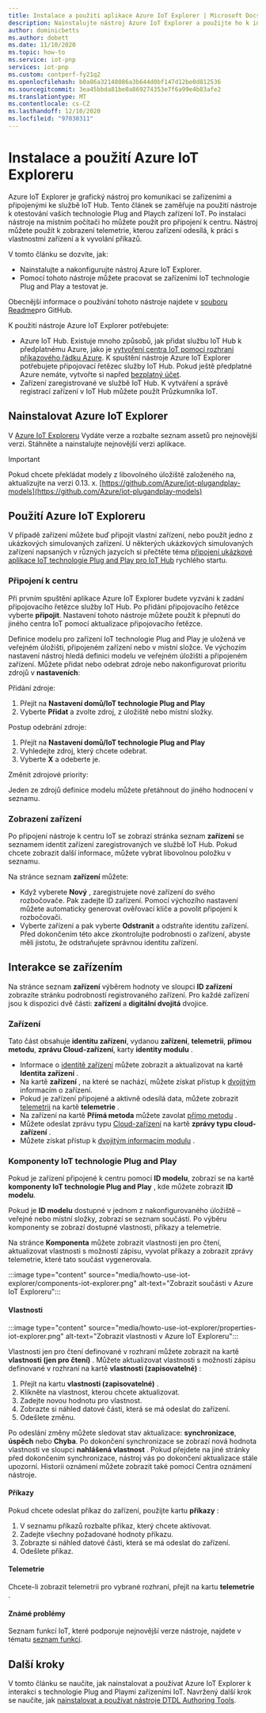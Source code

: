 ```yaml
---
title: Instalace a použití aplikace Azure IoT Explorer | Microsoft Docs
description: Nainstalujte nástroj Azure IoT Explorer a použijte ho k interakci se zařízeními IoT technologie Plug and Play připojenými ke službě IoT Hub. I když se tento článek zaměřuje na práci se zařízeními IoT technologie Plug and Play, můžete použít nástroj se všemi zařízeními připojenými k vašemu rozbočovači.
author: dominicbetts
ms.author: dobett
ms.date: 11/10/2020
ms.topic: how-to
ms.service: iot-pnp
services: iot-pnp
ms.custom: contperf-fy21q2
ms.openlocfilehash: b0a86a32148086a3b644d0bf147d12be0d812536
ms.sourcegitcommit: 3ea45bbda81be0a869274353e7f6a99e4b83afe2
ms.translationtype: MT
ms.contentlocale: cs-CZ
ms.lasthandoff: 12/10/2020
ms.locfileid: "97030311"
---
```

# <a name="install-and-use-azure-iot-explorer"></a>Instalace a použití Azure IoT Exploreru

Azure IoT Explorer je grafický nástroj pro komunikaci se zařízeními a připojenými ke službě IoT Hub. Tento článek se zaměřuje na použití nástroje k otestování vašich technologie Plug and Playch zařízení IoT. Po instalaci nástroje na místním počítači ho můžete použít pro připojení k centru. Nástroj můžete použít k zobrazení telemetrie, kterou zařízení odesílá, k práci s vlastnostmi zařízení a k vyvolání příkazů.

V tomto článku se dozvíte, jak:

- Nainstalujte a nakonfigurujte nástroj Azure IoT Explorer.
- Pomocí tohoto nástroje můžete pracovat se zařízeními IoT technologie Plug and Play a testovat je.

Obecnější informace o používání tohoto nástroje najdete v [souboru Readme](https://github.com/Azure/azure-iot-explorer/blob/master/README.md)pro GitHub.

K použití nástroje Azure IoT Explorer potřebujete:

- Azure IoT Hub. Existuje mnoho způsobů, jak přidat službu IoT Hub k předplatnému Azure, jako je [vytvoření centra IoT pomocí rozhraní příkazového řádku Azure](../iot-hub/iot-hub-create-using-cli.md). K spuštění nástroje Azure IoT Explorer potřebujete připojovací řetězec služby IoT Hub. Pokud ještě předplatné Azure nemáte, vytvořte si napřed [bezplatný účet](https://azure.microsoft.com/free/?WT.mc_id=A261C142F).
- Zařízení zaregistrované ve službě IoT Hub. K vytváření a správě registrací zařízení v IoT Hub můžete použít Průzkumníka IoT.

## <a name="install-azure-iot-explorer"></a>Nainstalovat Azure IoT Explorer

V [Azure IoT Exploreru](https://github.com/Azure/azure-iot-explorer/releases) Vydáte verze a rozbalte seznam assetů pro nejnovější verzi. Stáhněte a nainstalujte nejnovější verzi aplikace.

>[!Important]
> Pokud chcete překládat modely z libovolného úložiště založeného na, aktualizujte na verzi 0.13. x. [https://github.com/Azure/iot-plugandplay-models](https://github.com/Azure/iot-plugandplay-models)

## <a name="use-azure-iot-explorer"></a>Použití Azure IoT Exploreru

V případě zařízení můžete buď připojit vlastní zařízení, nebo použít jedno z ukázkových simulovaných zařízení. U některých ukázkových simulovaných zařízení napsaných v různých jazycích si přečtěte téma [připojení ukázkové aplikace IoT technologie Plug and Play pro IoT Hub](quickstart-connect-device.md) rychlého startu.

### <a name="connect-to-your-hub"></a>Připojení k centru

Při prvním spuštění aplikace Azure IoT Explorer budete vyzváni k zadání připojovacího řetězce služby IoT Hub. Po přidání připojovacího řetězce vyberte **připojit**. Nastavení tohoto nástroje můžete použít k přepnutí do jiného centra IoT pomocí aktualizace připojovacího řetězce.

Definice modelu pro zařízení IoT technologie Plug and Play je uložená ve veřejném úložišti, připojeném zařízení nebo v místní složce. Ve výchozím nastavení nástroj hledá definici modelu ve veřejném úložišti a připojeném zařízení. Můžete přidat nebo odebrat zdroje nebo nakonfigurovat prioritu zdrojů v **nastaveních**:

Přidání zdroje:

1. Přejít na **Nastavení domů/IoT technologie Plug and Play**
2. Vyberte **Přidat** a zvolte zdroj, z úložiště nebo místní složky.

Postup odebrání zdroje:

1. Přejít na **Nastavení domů/IoT technologie Plug and Play**
2. Vyhledejte zdroj, který chcete odebrat.
3. Vyberte **X** a odeberte je.

Změnit zdrojové priority:

Jeden ze zdrojů definice modelu můžete přetáhnout do jiného hodnocení v seznamu.

### <a name="view-devices"></a>Zobrazení zařízení

Po připojení nástroje k centru IoT se zobrazí stránka seznam **zařízení** se seznamem identit zařízení zaregistrovaných ve službě IoT Hub. Pokud chcete zobrazit další informace, můžete vybrat libovolnou položku v seznamu.

Na stránce seznam **zařízení** můžete:

- Když vyberete **Nový** , zaregistrujete nové zařízení do svého rozbočovače. Pak zadejte ID zařízení. Pomocí výchozího nastavení můžete automaticky generovat ověřovací klíče a povolit připojení k rozbočovači.
- Vyberte zařízení a pak vyberte **Odstranit** a odstraňte identitu zařízení. Před dokončením této akce zkontrolujte podrobnosti o zařízení, abyste měli jistotu, že odstraňujete správnou identitu zařízení.

## <a name="interact-with-a-device"></a>Interakce se zařízením

Na stránce seznam **zařízení** výběrem hodnoty ve sloupci **ID zařízení** zobrazíte stránku podrobností registrovaného zařízení. Pro každé zařízení jsou k dispozici dvě části: **zařízení** a **digitální dvojitá** dvojice.

### <a name="device"></a>Zařízení

Tato část obsahuje **identitu zařízení**, vydanou  **zařízení**, **telemetrii**, **přímou metodu**, **zprávu Cloud-zařízení**, karty **identity modulu**  .

- Informace o [identitě zařízení](../iot-hub/iot-hub-devguide-identity-registry.md) můžete zobrazit a aktualizovat na kartě **Identita zařízení** .
- Na kartě **zařízení** , na které se nachází, můžete získat přístup k [dvojitým](../iot-hub/iot-hub-devguide-device-twins.md) informacím o zařízení.
- Pokud je zařízení připojené a aktivně odesílá data, můžete zobrazit [telemetrii](../iot-hub/iot-hub-devguide-messages-read-builtin.md) na kartě **telemetrie** .
- Na zařízení na kartě **Přímá metoda** můžete zavolat [přímo metodu](../iot-hub/iot-hub-devguide-direct-methods.md) .
- Můžete odeslat zprávu typu [Cloud-zařízení](../iot-hub/iot-hub-devguide-messages-c2d.md) na kartě **zprávy typu cloud-zařízení** .
- Můžete získat přístup k [dvojitým informacím modulu](../iot-hub/iot-hub-devguide-module-twins.md) .

### <a name="iot-plug-and-play-components"></a>Komponenty IoT technologie Plug and Play

Pokud je zařízení připojené k centru pomocí **ID modelu**, zobrazí se na kartě **komponenty IoT technologie Plug and Play** , kde můžete zobrazit **ID modelu**.

Pokud je **ID modelu** dostupné v jednom z nakonfigurovaného úložiště – veřejné nebo místní složky, zobrazí se seznam součástí. Po výběru komponenty se zobrazí dostupné vlastnosti, příkazy a telemetrie.

Na stránce **Komponenta** můžete zobrazit vlastnosti jen pro čtení, aktualizovat vlastnosti s možností zápisu, vyvolat příkazy a zobrazit zprávy telemetrie, které tato součást vygenerovala.

:::image type="content" source="media/howto-use-iot-explorer/components-iot-explorer.png" alt-text="Zobrazit součásti v Azure IoT Exploreru":::

#### <a name="properties"></a>Vlastnosti

:::image type="content" source="media/howto-use-iot-explorer/properties-iot-explorer.png" alt-text="Zobrazit vlastnosti v Azure IoT Exploreru":::

Vlastnosti jen pro čtení definované v rozhraní můžete zobrazit na kartě **vlastnosti (jen pro čtení)** . Můžete aktualizovat vlastnosti s možností zápisu definované v rozhraní na kartě **vlastnosti (zapisovatelné)** :

1. Přejít na kartu **vlastnosti (zapisovatelné)** .
1. Klikněte na vlastnost, kterou chcete aktualizovat.
1. Zadejte novou hodnotu pro vlastnost.
1. Zobrazte si náhled datové části, která se má odeslat do zařízení.
1. Odešlete změnu.

Po odeslání změny můžete sledovat stav aktualizace: **synchronizace**, **úspěch** nebo **Chyba**. Po dokončení synchronizace se zobrazí nová hodnota vlastnosti ve sloupci **nahlášená vlastnost** . Pokud přejdete na jiné stránky před dokončením synchronizace, nástroj vás po dokončení aktualizace stále upozorní. Historii oznámení můžete zobrazit také pomocí Centra oznámení nástroje.

#### <a name="commands"></a>Příkazy

Pokud chcete odeslat příkaz do zařízení, použijte kartu **příkazy** :

1. V seznamu příkazů rozbalte příkaz, který chcete aktivovat.
1. Zadejte všechny požadované hodnoty příkazu.
1. Zobrazte si náhled datové části, která se má odeslat do zařízení.
1. Odešlete příkaz.

#### <a name="telemetry"></a>Telemetrie

Chcete-li zobrazit telemetrii pro vybrané rozhraní, přejít na kartu **telemetrie** .

#### <a name="known-issues"></a>Známé problémy

Seznam funkcí IoT, které podporuje nejnovější verze nástroje, najdete v tématu [seznam funkcí](https://github.com/Azure/azure-iot-explorer/wiki).

## <a name="next-steps"></a>Další kroky

V tomto článku se naučíte, jak nainstalovat a používat Azure IoT Explorer k interakci s technologie Plug and Playmi zařízeními IoT. Navržený další krok se naučíte, jak [nainstalovat a používat nástroje DTDL Authoring Tools](howto-use-dtdl-authoring-tools.md).
